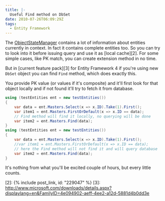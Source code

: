 ```yaml
---
title: |-
  Useful Find method on DbSet
date: 2010-07-26T06:09:29Z
tags:
  - Entity Framework
---
```

The [ObjectStateManager][1] contains a lot of information about entities currently in context. In fact it contains complete entities too. So you can try to look into it before issuing query and use it as [local cache][2]. For some simple cases, like PK match, you can create extension method in no time.

But in [current feature pack][3] for Entity Framework 4 if you're using new `DbSet` object you can find `Find` method, which does exactly this.

You provide PK value (or values if it's composite) and it'll first look for that object locally and if not found it'll try to fetch it from database.

```csharp
using (testEntities ent = new testEntities())
{
	var data = ent.Masters.Select(x => x.ID).Take(1).First();
	var item1 = ent.Masters.FirstOrDefault(x => x.ID == data);
	// Find method will find it locally, no querying will be done
	var item2 = ent.Masters.Find(data);
}
using (testEntities ent = new testEntities())
{
	var data = ent.Masters.Select(x => x.ID).Take(1).First();
	//var item1 = ent.Masters.FirstOrDefault(x => x.ID == data);
	// here the Find method will not find it and will query database
	var item2 = ent.Masters.Find(data);
}
```

It's nothing from what you'll be excited couple of hours, but every little counts.

[1]: http://msdn.microsoft.com/en-us/library/system.data.objects.objectstatemanager.aspx
[2]: {% include post_link, id: "229047" %}
[3]: http://www.microsoft.com/downloads/details.aspx?displaylang=en&FamilyID=4e094902-aeff-4ee2-a12d-5881d4b0dd3e